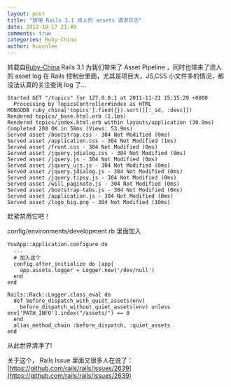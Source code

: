 ```yaml
---
layout: post
title: "禁用 Rails 3.1 烦人的 assets 请求日志"
date: 2012-10-17 21:49
comments: true
categories: Ruby-China
author: huacnlee
---
```

转载自[Ruby-China](http://ruby-china.org/topics/105)
Rails 3.1 为我们带来了 Asset Pipeline ，同时也带来了烦人的 asset log 在
Rails 控制台里面，尤其是项目大，JS,CSS 小文件多的情况，都没法认真的关注查询
log 了...

    Started GET "/topics" for 127.0.0.1 at 2011-11-21 15:15:29 +0800
      Processing by TopicsController#index as HTML
    MONGODB ruby_china['topics'].find({}).sort([[:_id, :desc]])
    Rendered topics/_base.html.erb (1.1ms)
    Rendered topics/index.html.erb within layouts/application (30.9ms)
    Completed 200 OK in 58ms (Views: 53.9ms)
    Served asset /bootstrap.css - 304 Not Modified (0ms)
    Served asset /application.css - 304 Not Modified (1ms)
    Served asset /front.css - 304 Not Modified (0ms)
    Served asset /jquery.jdialog.css - 304 Not Modified (0ms)
    Served asset /jquery.js - 304 Not Modified (0ms)
    Served asset /jquery_ujs.js - 304 Not Modified (0ms)
    Served asset /jquery.jdialog.js - 304 Not Modified (0ms)
    Served asset /jquery.tipsy.js - 304 Not Modified (0ms)
    Served asset /will_paginate.js - 304 Not Modified (0ms)
    Served asset /bootstrap-tabs.js - 304 Not Modified (0ms)
    Served asset /application.js - 304 Not Modified (0ms)
    Served asset /logo_big.png - 304 Not Modified (10ms)

赶紧禁用它吧！

config/environments/development.rb 里面加入

    YouApp::Application.configure do
      ...
      # 加入这个
      config.after_initialize do |app|
        app.assets.logger = Logger.new('/dev/null')
      end
    end

    Rails::Rack::Logger.class_eval do
      def before_dispatch_with_quiet_assets(env)
        before_dispatch_without_quiet_assets(env) unless env['PATH_INFO'].index("/assets/") == 0
      end
      alias_method_chain :before_dispatch, :quiet_assets
    end

从此世界清净了!

关于这个， Rails Issue 里面又很多人在说了：
[https://github.com/rails/rails/issues/2639](https://github.com/rails/rails/issues/2639)
